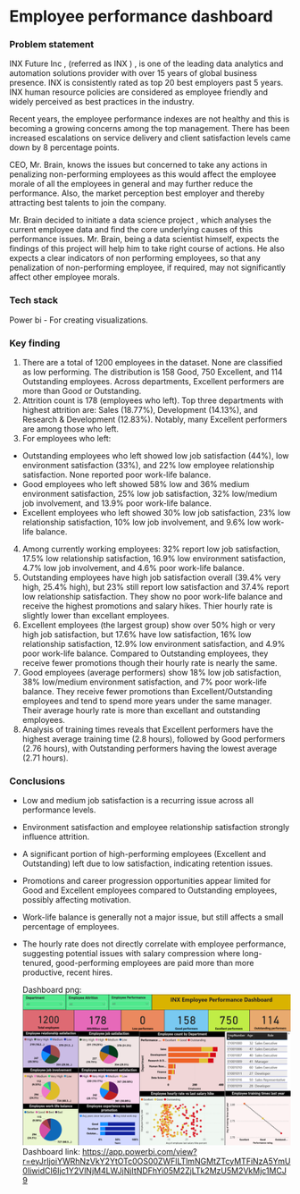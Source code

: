 # Employee performance dashboard

### Problem statement
INX Future Inc , (referred as INX ) , is one of the leading data analytics and automation solutions provider with over 15 years of global business presence. INX is consistently rated as top 20 best employers past 5 years. INX human resource policies are considered as employee friendly and widely perceived as best practices in the industry.

Recent years, the employee performance indexes are not healthy and this is becoming a growing concerns among the top management. There has been increased escalations on service delivery and client satisfaction levels came down by 8 percentage points.

CEO, Mr. Brain, knows the issues but concerned to take any actions in penalizing non-performing employees as this would affect the employee morale of all the employees in general and may further reduce the performance. Also, the market perception best employer and thereby attracting best talents to join the company.

Mr. Brain decided to initiate a data science project , which analyses the current employee data and find the core underlying causes of this performance issues. Mr. Brain, being a data scientist himself, expects the findings of this project will help him to take right course of actions. He also expects a clear indicators of non performing employees, so that any penalization of non-performing employee, if required, may not significantly affect other employee morals.

### Tech stack
Power bi - For creating visualizations.

### Key finding
1. There are a total of 1200 employees in the dataset. None are classified as low performing. The distribution is 158 Good, 750 Excellent, and 114 Outstanding employees. Across departments, Excellent performers are more than Good or Outstanding.
2. Attrition count is 178 (employees who left). Top three departments with highest attrition are: Sales (18.77%), Development (14.13%), and Research & Development (12.83%). Notably, many Excellent performers are among those who left.
3. For employees who left: 
  - Outstanding employees who left showed low job satisfaction (44%), low environment satisfaction (33%), and 22% low employee relationship satisfaction. None reported poor work-life balance.
  - Good employees who left showed 58% low and 36% medium environment satisfaction, 25% low job satisfaction, 32% low/medium job involvement, and 13.9% poor work-life balance.
  - Excellent employees who left showed 30% low job satisfaction, 23% low relationship satisfaction, 10% low job involvement, and 9.6% low work-life balance.
4. Among currently working employees: 32% report low job satisfaction, 17.5% low relationship satisfaction, 16.9% low environment satisfaction, 4.7% low job involvement, and 4.6% poor work-life balance.
5. Outstanding employees have high job satisfaction overall (39.4% very high, 25.4% high), but 23% still report low satisfaction and 37.4% report low relationship satisfaction. They show no poor work-life balance and receive the highest promotions and salary hikes. Thier hourly rate is slightly lower than excellant employees.
6. Excellent employees (the largest group) show over 50% high or very high job satisfaction, but 17.6% have low satisfaction, 16% low relationship satisfaction, 12.9% low environment satisfaction, and 4.9% poor work-life balance. Compared to Outstanding employees, they receive fewer promotions though their hourly rate is nearly the same.
7. Good employees (average performers) show 18% low job satisfaction, 38% low/medium environment satisfaction, and 7% poor work-life balance. They receive fewer promotions than Excellent/Outstanding employees and tend to spend more years under the same manager. Their average hourly rate is more than excellant and outstanding employees.
8.	Analysis of training times reveals that Excellent performers have the highest average training time (2.8 hours), followed by Good performers (2.76 hours), with Outstanding performers having the lowest average (2.71 hours). 

### Conclusions
- Low and medium job satisfaction is a recurring issue across all performance levels.
- Environment satisfaction and employee relationship satisfaction strongly influence attrition.
- A significant portion of high-performing employees (Excellent and Outstanding) left due to low satisfaction, indicating retention issues.
- Promotions and career progression opportunities appear limited for Good and Excellent employees compared to Outstanding employees, possibly affecting motivation.
- Work-life balance is generally not a major issue, but still affects a small percentage of employees.
- The hourly rate does not directly correlate with employee performance, suggesting potential issues with salary compression where long-tenured, good-performing employees are paid more than more productive, recent hires.

  Dashboard png: ![Dashboard Preview](https://github.com/savio999/employee_performance_dashboard_analysis/blob/main/dashboard%20picture.png)
  Dashboard link: https://app.powerbi.com/view?r=eyJrIjoiYWRhNzVkY2YtOTc0OS00ZWFlLTlmNGMtZTcyMTFiNzA5YmU0IiwidCI6Ijc1Y2VlNjM4LWJjNjItNDFhYi05M2ZjLTk2MzU5M2VkMjc1MCJ9


